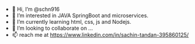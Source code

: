 - 👋 Hi, I’m @schn916
- 👀 I’m interested in JAVA SpringBoot and microservices.
- 🌱 I’m currently learning html, css, js and Nodejs.
- 💞️ I’m looking to collaborate on ...
- 📫  reach me at https://www.linkedin.com/in/sachin-tandan-395860125/

<!---
schn916/schn916 is a ✨ special ✨ repository because its `README.md` (this file) appears on your GitHub profile.
You can click the Preview link to take a look at your changes.
--->
